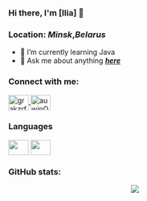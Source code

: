 ### Hi there, I'm [**Ilia**] 👋
### Location: *Minsk*,***Belarus***

- 🌱 I’m currently learning Java
- 💬 Ask me about anything ***[here](https://t.me/auwjnQh1Pa "Hello there!")***

<p align="left"> 
<h3 align="left">Connect with me:</h3>
<a href="https://vk.com/grakzrfe" target="blank">
  <img align="center" src="https://cdn.jsdelivr.net/npm/simple-icons@3.0.1/icons/vk.svg" alt="grakzrfe" height="30" width="40" />
</a>
<a href="https://t.me/auwjnQh1Pa" target="blank">
  <img align="center" src="https://cdn.jsdelivr.net/npm/simple-icons@3.0.1/icons/telegram.svg" alt="auwjnQh1Pa" height="30" width="40" />
</a>
</p>

<p align="left"> 
<h3 align="left">Languages</h3>
  <img align="center" src="https://img.shields.io/badge/-C++-090909?style=for-the-badge&logo=C%2b%2b&logoColor=6296CC" height="30" width="40" />
  <img align="center" src="https://img.shields.io/badge/-Java-090909?style=for-the-badge&logo=Java&logoColor=00ff11" height="30" width="40" />
</p>

<h3 align="left">GitHub stats:</h3>
<p align="center">
  <img src="https://github-readme-stats.vercel.app/api?username=alowu&hide=issues,stars&theme=buefy&show_icons=true&cache_seconds=1800&hide_title=true" />
</p>
